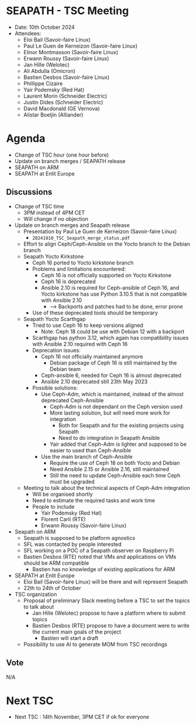 # SEAPATH - TSC Meeting

- Date: 10th October 2024
- Attendees:
    - Eloi Bail (Savoir-faire Linux)
    - Paul Le Guen de Kerneizon (Savoir-faire Linux)
    - Elinor Montmasson (Savoir-faire Linux)
    - Erwann Roussy (Savoir-faire Linux)
    - Jan Hille (Welotec)
    - Ali Abdulla (Omicron)
    - Bastien Desbos (Savoir-faire Linux)
    - Phillippe Cizaire
    - Yair Podemsky (Red Hat)
    - Laurent Morin (Schneider Electric)
    - Justin Dides (Schneider Electric)
    - David Macdonald (GE Vernova)
    - Alistar Boeljin (Alliander)


# Agenda

- Change of TSC hour (one hour before)
- Update on branch merges / SEAPATH release
- SEAPATH on ARM
- SEAPATH at Enlit Europe


## Discussions

- Change of TSC time
	- 3PM instead of 4PM CET
	- Will change if no objection
- Update on branch merges and Seapath release
	- Presentation by Paul Le Guen de Kerneizon (Savoir-faire Linux)
		- `20241010_TSC_Seapath_merge_status.pdf`
	- Effort to align Ceph/Ceph-Ansible on the Yocto branch to the Debian branch
	- Seapath Yocto Kirkstone
		- Ceph 16 ported to Yocto kirkstone branch
		- Problems and limitations encountered:
			- Ceph 16 is not officially supported on Yocto Kirkstone
			- Ceph 16 is deprecated
			- Ansible 2.10 is required for Ceph-ansible of Ceph 16, and Yocto kirkstone has use Python 3.10.5 that is not compatible with Ansible 2.10
				- --> Backports and patches had to be done, error prone
		- Use of these deprecated tools should be temporary
	- Seapath Yocto Scarthgap
		- Tried to use Ceph 16 to keep versions aligned
			- Note: Ceph 18 could be use with Debian 12 with a backport
		- Scarthgap has python 3.12, which again has compatibility issues with Ansible 2.10 required with Ceph 16
		- Deprecation issues:
			- Ceph 16 not officially maintained anymore
				- Debian package of Ceph 16 is still maintained by the Debian team
			- Ceph-ansible 6, needed for Ceph 16 is almost deprecated
			- Ansible 2.10 deprecated still 23th May 2023
		- Possible solutions:
			- Use Ceph-Adm, which is maintained, instead of the almost deprecated Ceph-Ansible
				- Ceph-Adm is not dependant on the Ceph version used
				- More lasting solution, but will need more work for integration
					- Both for Seapath and for the existing projects using Seapath
					- Need to do integration in Seapath Ansible
				- Yair added that Ceph-Adm is lighter and supposed to be easier to used than Ceph-Ansible
			- Use the main branch of Ceph-Ansible
				- Require the use of Ceph 18 on both Yocto and Debian
				- Need Ansible 2.15 or Ansible 2.16, still maintained
				- Still the need to update Ceph-Ansible each time Ceph must be upgraded
	- Meeting to talk about the technical aspects of Ceph-Adm integration
		- Will be organised shortly
		- Need to estimate the required tasks and work time
		- People to include
			- Yair Podemsky (Red Hat)
			- Florent Carli (RTE)
			- Erwann Roussy (Savoir-faire Linux)
- Seapath on ARM
	- Seapath is supposed to be platform agnostics
	- SFL was contacted by people interested
	- SFL working on a POC of a Seapath observer on Raspberry Pi
	- Bastien Desbos (RTE) noted that VMs and applications on VMs should be ARM compatible
		- Bastien has no knowledge of existing applications for ARM
- SEAPATH at Enlit Europe
	- Eloi Bail (Savoir-faire Linux) will be there and will represent Seapath
	- 22th to 24th of October
- TSC organization
	-  Proposal of preliminary Slack meeting before a TSC to set the topics to talk about
		- Jan Hille (Welotec) propose to have a platform where to submit topics
		- Bastien Desbos (RTE) propose to have a document were to write the current main goals of the project
			- Bastien will start a draft
	- Possibility to use AI to generate MOM from TSC recordings


## Vote

N/A


# Next TSC

- Next TSC : 14th November, 3PM CET if ok for everyone
